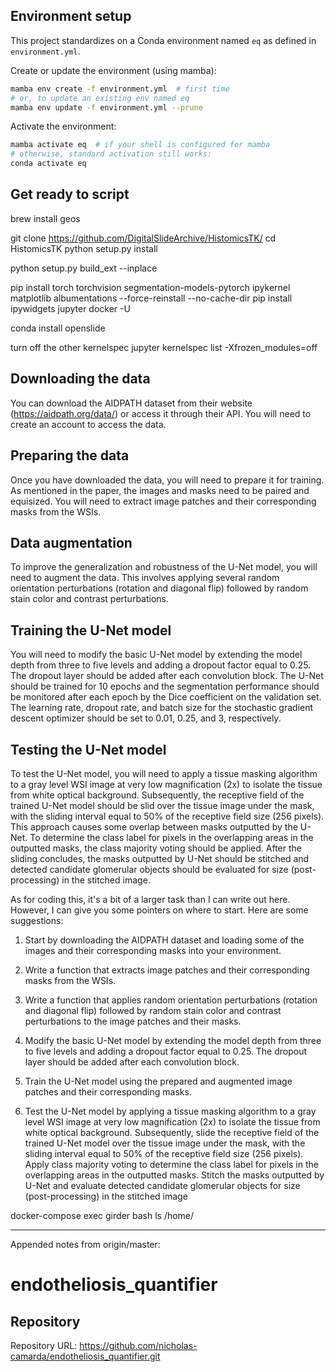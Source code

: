 
## Environment setup

This project standardizes on a Conda environment named `eq` as defined in `environment.yml`.

Create or update the environment (using mamba):

```bash
mamba env create -f environment.yml  # first time
# or, to update an existing env named eq
mamba env update -f environment.yml --prune
```

Activate the environment:

```bash
mamba activate eq  # if your shell is configured for mamba
# otherwise, standard activation still works:
conda activate eq
```

## Get ready to script
brew install geos

git clone <https://github.com/DigitalSlideArchive/HistomicsTK/> cd HistomicsTK python setup.py install

python setup.py build_ext --inplace

pip install torch torchvision segmentation-models-pytorch ipykernel matplotlib albumentations --force-reinstall --no-cache-dir pip install ipywidgets jupyter docker -U

conda install openslide

turn off the other kernelspec
jupyter kernelspec list -Xfrozen_modules=off

## Downloading the data
You can download the AIDPATH dataset from their website (<https://aidpath.org/data/>) or access it through their API. You will need to create an account to access the data.

## Preparing the data
Once you have downloaded the data, you will need to prepare it for training. As mentioned in the paper, the images and masks need to be paired and equisized. You will need to extract image patches and their corresponding masks from the WSIs.

## Data augmentation
To improve the generalization and robustness of the U-Net model, you will need to augment the data. This involves applying several random orientation perturbations (rotation and diagonal flip) followed by random stain color and contrast perturbations.

## Training the U-Net model
You will need to modify the basic U-Net model by extending the model depth from three to five levels and adding a dropout factor equal to 0.25. The dropout layer should be added after each convolution block. The U-Net should be trained for 10 epochs and the segmentation performance should be monitored after each epoch by the Dice coefficient on the validation set. The learning rate, dropout rate, and batch size for the stochastic gradient descent optimizer should be set to 0.01, 0.25, and 3, respectively.

## Testing the U-Net model
To test the U-Net model, you will need to apply a tissue masking algorithm to a gray level WSI image at very low magnification (2x) to isolate the tissue from white optical background. Subsequently, the receptive field of the trained U-Net model should be slid over the tissue image under the mask, with the sliding interval equal to 50% of the receptive field size (256 pixels). This approach causes some overlap between masks outputted by the U-Net. To determine the class label for pixels in the overlapping areas in the outputted masks, the class majority voting should be applied. After the sliding concludes, the masks outputted by U-Net should be stitched and detected candidate glomerular objects should be evaluated for size (post-processing) in the stitched image.

As for coding this, it's a bit of a larger task than I can write out here. However, I can give you some pointers on where to start. Here are some suggestions:

1. Start by downloading the AIDPATH dataset and loading some of the images and their corresponding masks into your environment.

2. Write a function that extracts image patches and their corresponding masks from the WSIs.

3. Write a function that applies random orientation perturbations (rotation and diagonal flip) followed by random stain color and contrast perturbations to the image patches and their masks.

4. Modify the basic U-Net model by extending the model depth from three to five levels and adding a dropout factor equal to 0.25. The dropout layer should be added after each convolution block.

5. Train the U-Net model using the prepared and augmented image patches and their corresponding masks.

6. Test the U-Net model by applying a tissue masking algorithm to a gray level WSI image at very low magnification (2x) to isolate the tissue from white optical background. Subsequently, slide the receptive field of the trained U-Net model over the tissue image under the mask, with the sliding interval equal to 50% of the receptive field size (256 pixels). Apply class majority voting to determine the class label for pixels in the overlapping areas in the outputted masks. Stitch the masks outputted by U-Net and evaluate detected candidate glomerular objects for size (post-processing) in the stitched image

docker-compose exec girder bash ls /home/

---
Appended notes from origin/master:

# endotheliosis_quantifier

## Repository

Repository URL: https://github.com/nicholas-camarda/endotheliosis_quantifier.git
